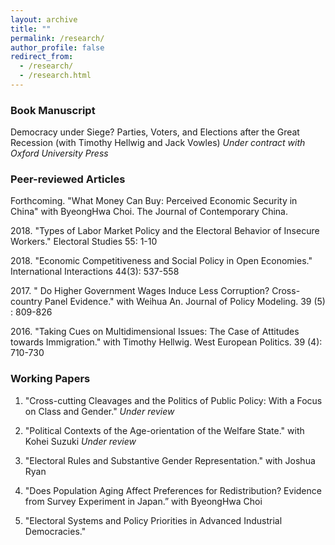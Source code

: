 ```yaml
---
layout: archive
title: ""
permalink: /research/
author_profile: false
redirect_from: 
  - /research/
  - /research.html
---
```

### Book Manuscript
Democracy under Siege? Parties, Voters, and Elections after the Great Recession (with Timothy Hellwig and Jack Vowles)
   *Under contract with Oxford University Press*

### Peer-reviewed Articles

<dl>
Forthcoming. "What Money Can Buy: Perceived Economic Security in China" with ByeongHwa Choi. The Journal of Contemporary China. 
</dl>

<dl>
2018. "Types of Labor Market Policy and the Electoral Behavior of Insecure Workers." Electoral Studies 55: 1-10 <a href="https://www.sciencedirect.com/science/article/pii/S0261379418300519"><i style="margin-right: 0.5em; color: #82E0AA;" class="fa fa-file-text-o"></i></a> <a href="https://www.dropbox.com/sh/9owtphprjnri7if/AAAUaM1wKWmNfGEAnN-WYsNfa?dl=0"><i style="margin-right: 0.5em; color: #82E0AA;" class="fa fa-database"></i></a> 
</dl>

<dl>
2018. "Economic Competitiveness and Social Policy in Open Economies." International Interactions 44(3): 537-558 <a href="https://www.tandfonline.com/doi/abs/10.1080/03050629.2018.1382489?journalCode=gini20"><i style="margin-right: 0.5em; color: #82E0AA;" class="fa fa-file-text-o"></i></a>  <a href="https://doi.org/10.7910/DVN/T89DK6"><i style="margin-right: 0.5em; color: #82E0AA;" class="fa fa-database"></i></a> 
</dl>  

<dl>
2017. " Do Higher Government Wages Induce Less Corruption? Cross-country Panel Evidence." with Weihua An. Journal of Policy Modeling. 39 (5) : 809-826 <a href="https://www.sciencedirect.com/science/article/pii/S0161893817300194"><i style="margin-right: 0.5em; color: #82E0AA;" class="fa fa-file-text-o"></i></a>  
</dl>  

<dl>
2016. "Taking Cues on Multidimensional Issues: The Case of Attitudes towards Immigration." with Timothy Hellwig. West European Politics. 39 (4): 710-730 <a href="https://www.tandfonline.com/doi/abs/10.1080/01402382.2015.1136491"><i style="margin-right: 0.5em; color: #82E0AA;" class="fa fa-file-text-o"></i></a>  
</dl>  

### Working Papers

1. "Cross-cutting Cleavages and the Politics of Public Policy: With a Focus on Class and Gender." *Under review*

2. "Political Contexts of the Age-orientation of the Welfare State." with Kohei Suzuki *Under review*

3. "Electoral Rules and Substantive Gender Representation." with Joshua Ryan

4. "Does Population Aging Affect Preferences for Redistribution? Evidence from Survey Experiment in Japan.” with ByeongHwa Choi

5. "Electoral Systems and Policy Priorities in Advanced Industrial Democracies." 
